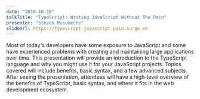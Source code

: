 ```yaml
---
date: "2018-10-10"
talkTitle: "TypeScript: Writing JavaScript Without The Pain"
presenter: "Steven Musumeche"
slideUrl: https://typescript-javascript-pain.surge.sh
---
```


Most of today's developers have some exposure to JavaScript and some have experienced problems with creating and maintaining large applications over time. This presentation will provide an introduction to the TypeScript language and why you might use it for your JavaScript projects. Topics covered will include benefits, basic syntax, and a few advanced subjects. After seeing the presentation, attendees will have a high-level overview of the benefits of TypeScript, basic syntax, and where it fits in the web development ecosystem.
